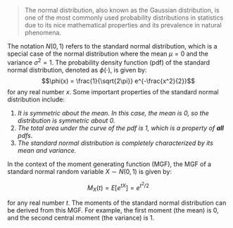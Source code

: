 >The normal distribution, also known as the Gaussian distribution, is one of the most commonly used probability distributions in statistics due to its nice mathematical properties and its prevalence in natural phenomena. 

The notation $N(0,1)$ refers to the standard normal distribution, which is a special case of the normal distribution where the mean $\mu = 0$ and the variance $\sigma^2 = 1$. The probability density function (pdf) of the standard normal distribution, denoted as $\phi(\cdot)$, is given by:
$$\phi(x) = \frac{1}{\sqrt{2\pi}} e^{-\frac{x^2}{2}}$$
for any real number $x$. Some important properties of the standard normal distribution include:
1. *It is symmetric about the mean. In this case, the mean is $0$, so the distribution is symmetric about $0$.*
2. *The total area under the curve of the pdf is $1$, which is a property of **all** pdfs.*
3. *The standard normal distribution is completely characterized by its mean and variance.* 

In the context of the moment generating function (MGF), the MGF of a standard normal random variable $X \sim N(0,1)$ is given by:

$$M_X(t) = E[e^{tX}] = e^{t^2/2}$$

for any real number $t$. The moments of the standard normal distribution can be derived from this MGF. For example, the first moment (the mean) is $0$, and the second central moment (the variance) is $1$.